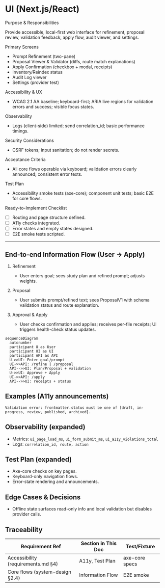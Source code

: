 # UI (Next.js/React)

Purpose & Responsibilities

Provide accessible, local-first web interface for refinement, proposal review, validation feedback, apply flow, audit viewer, and settings.

Primary Screens

- Prompt Refinement (two-pane)
- Proposal Viewer & Validator (diffs, route match explanations)
- Apply Confirmation (checkbox + modal, receipts)
- Inventory/Reindex status
- Audit Log viewer
- Settings (provider test)

Accessibility & UX

- WCAG 2.1 AA baseline; keyboard-first; ARIA live regions for validation errors and success; visible focus states.

Observability

- Logs (client-side) limited; send correlation_id; basic performance timings.

Security Considerations

- CSRF tokens; input sanitation; do not render secrets.

Acceptance Criteria

- All core flows operable via keyboard; validation errors clearly announced; consistent error texts.

Test Plan

- Accessibility smoke tests (axe-core); component unit tests; basic E2E for core flows.

Ready-to-Implement Checklist

- [ ] Routing and page structure defined.
- [ ] A11y checks integrated.
- [ ] Error states and empty states designed.
- [ ] E2E smoke tests scripted.

---

## End-to-end Information Flow (User → Apply)

1. Refinement
   - User enters goal; sees study plan and refined prompt; adjusts weights.

2. Proposal
   - User submits prompt/refined text; sees ProposalV1 with schema validation status and route explanation.

3. Approval & Apply
   - User checks confirmation and applies; receives per-file receipts; UI triggers health-check status updates.

```mermaid
sequenceDiagram
  autonumber
  participant U as User
  participant UI as UI
  participant API as API
  U->>UI: Enter goal/prompt
  UI->>API: /refine | /proposal
  API-->>UI: Plan/Proposal + validation
  U->>UI: Approve + Apply
  UI->>API: /apply
  API-->>UI: receipts + status
```

## Examples (A11y announcements)

```text
Validation error: frontmatter.status must be one of [draft, in-progress, review, published, archived].
```

## Observability (expanded)

- Metrics: `ui_page_load_ms`, `ui_form_submit_ms`, `ui_a11y_violations_total`
- Logs: `correlation_id, route, action`

## Test Plan (expanded)

- Axe-core checks on key pages.
- Keyboard-only navigation flows.
- Error-state rendering and announcements.

## Edge Cases & Decisions

- Offline state surfaces read-only info and local validation but disables provider calls.

## Traceability

| Requirement Ref | Section in This Doc | Test/Fixture |
| --- | --- | --- |
| Accessibility (requirements.md §4) | A11y, Test Plan | axe-core specs |
| Core flows (system-design §2.4) | Information Flow | E2E smoke |
